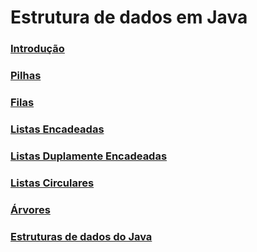 # Estrutura de dados em Java

### [Introdução]()

### [Pilhas]()

### [Filas]()

### [Listas Encadeadas]()

### [Listas Duplamente Encadeadas]()

### [Listas Circulares]()

### [Árvores]()

### [Estruturas de dados do Java]()
